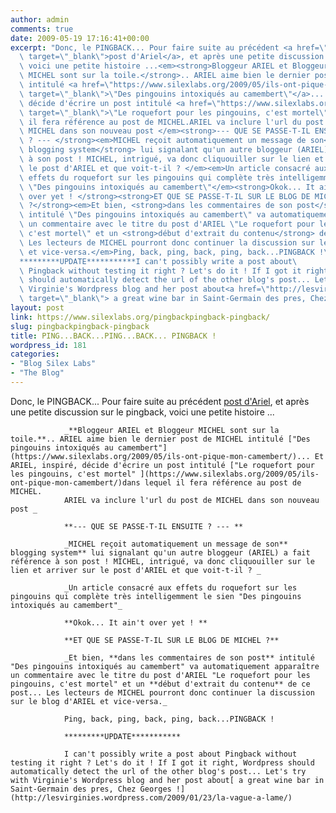 ```yaml
---
author: admin
comments: true
date: 2009-05-19 17:16:41+00:00
excerpt: "Donc, le PINGBACK... Pour faire suite au précédent <a href=\"http://www.silex-labs.com/the-blog/2009/05/comment-utiliser-les-mecanismes-de-blog-pour-faire-connaitre-silex/\"\
  \ target=\"_blank\">post d'Ariel</a>, et après une petite discussion sur le pingback,\
  \ voici une petite histoire ...<em><strong>Bloggeur ARIEL et Bloggeur\
  \ MICHEL sont sur la toile.</strong>.. ARIEL aime bien le dernier post de MICHEL\
  \ intitulé <a href=\"https://www.silexlabs.org/2009/05/ils-ont-pique-mon-camembert/\"\
  \ target=\"_blank\">\"Des pingouins intoxiqués au camembert\"</a>... Et ARIEL, inspiré,\
  \ décide d'écrire un post intitulé <a href=\"https://www.silexlabs.org/2009/05/ils-ont-pique-mon-camembert/\"\
  \ target=\"_blank\">\"Le roquefort pour les pingouins, c'est mortel\" </a>dans lequel\
  \ il fera référence au post de MICHEL.ARIEL va inclure l'url du post de\
  \ MICHEL dans son nouveau post </em><strong>--- QUE SE PASSE-T-IL ENSUITE\
  \ ? --- </strong><em>MICHEL reçoit automatiquement un message de son<strong>\
  \ blogging system</strong> lui signalant qu'un autre bloggeur (ARIEL) a fait référence\
  \ à son post ! MICHEL, intrigué, va donc cliquouiller sur le lien et arriver sur\
  \ le post d'ARIEL et que voit-t-il ? </em><em>Un article consacré aux\
  \ effets du roquefort sur les pingouins qui complète très intelligemment le sien\
  \ \"Des pingouins intoxiqués au camembert\"</em><strong>Okok... It ain't\
  \ over yet ! </strong><strong>ET QUE SE PASSE-T-IL SUR LE BLOG DE MICHEL\
  \ ?</strong><em>Et bien, <strong>dans les commentaires de son post</strong>\
  \ intitulé \"Des pingouins intoxiqués au camembert\" va automatiquement apparaître\
  \ un commentaire avec le titre du post d'ARIEL \"Le roquefort pour les pingouins,\
  \ c'est mortel\" et un <strong>début d'extrait du contenu</strong> de ce post...\
  \ Les lecteurs de MICHEL pourront donc continuer la discussion sur le blog d'ARIEL\
  \ et vice-versa.</em>Ping, back, ping, back, ping, back...PINGBACK !\
  *********UPDATE***********I can't possibly write a post about\
  \ Pingback without testing it right ? Let's do it ! If I got it right, Wordpress\
  \ should automatically detect the url of the other blog's post... Let's try with\
  \ Virginie's Wordpress blog and her post about<a href=\"http://lesvirginies.wordpress.com/2009/01/23/la-vague-a-lame/\"\
  \ target=\"_blank\"> a great wine bar in Saint-Germain des pres, Chez Georges !</a>"
layout: post
link: https://www.silexlabs.org/pingbackpingback-pingback/
slug: pingbackpingback-pingback
title: PING...BACK...PING...BACK... PINGBACK !
wordpress_id: 181
categories:
- "Blog Silex Labs"
- "The Blog"
---
```


Donc, le PINGBACK... Pour faire suite au précédent [post d'Ariel](http://www.silex-labs.com/the-blog/2009/05/comment-utiliser-les-mecanismes-de-blog-pour-faire-connaitre-silex/), et après une petite discussion sur le pingback, voici une petite histoire ...

				_**Bloggeur ARIEL et Bloggeur MICHEL sont sur la toile.**.. ARIEL aime bien le dernier post de MICHEL intitulé ["Des pingouins intoxiqués au camembert"](https://www.silexlabs.org/2009/05/ils-ont-pique-mon-camembert/)... Et ARIEL, inspiré, décide d'écrire un post intitulé ["Le roquefort pour les pingouins, c'est mortel" ](https://www.silexlabs.org/2009/05/ils-ont-pique-mon-camembert/)dans lequel il fera référence au post de MICHEL.
				ARIEL va inclure l'url du post de MICHEL dans son nouveau post _

				**--- QUE SE PASSE-T-IL ENSUITE ? --- **

				_MICHEL reçoit automatiquement un message de son** blogging system** lui signalant qu'un autre bloggeur (ARIEL) a fait référence à son post ! MICHEL, intrigué, va donc cliquouiller sur le lien et arriver sur le post d'ARIEL et que voit-t-il ? _

				_Un article consacré aux effets du roquefort sur les pingouins qui complète très intelligemment le sien "Des pingouins intoxiqués au camembert"_

				**Okok... It ain't over yet ! **

				**ET QUE SE PASSE-T-IL SUR LE BLOG DE MICHEL ?**

				_Et bien, **dans les commentaires de son post** intitulé "Des pingouins intoxiqués au camembert" va automatiquement apparaître un commentaire avec le titre du post d'ARIEL "Le roquefort pour les pingouins, c'est mortel" et un **début d'extrait du contenu** de ce post... Les lecteurs de MICHEL pourront donc continuer la discussion sur le blog d'ARIEL et vice-versa._

				Ping, back, ping, back, ping, back...PINGBACK !

				*********UPDATE***********

				I can't possibly write a post about Pingback without testing it right ? Let's do it ! If I got it right, Wordpress should automatically detect the url of the other blog's post... Let's try with Virginie's Wordpress blog and her post about[ a great wine bar in Saint-Germain des pres, Chez Georges !](http://lesvirginies.wordpress.com/2009/01/23/la-vague-a-lame/)
